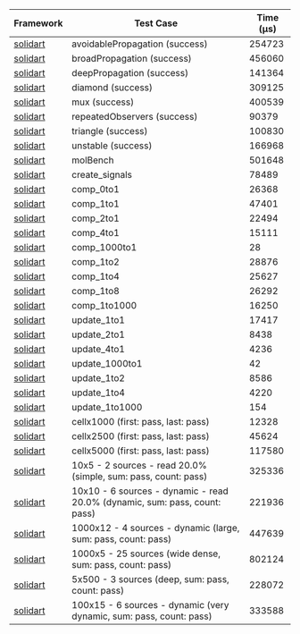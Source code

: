| Framework | Test Case | Time (μs) |
| --- | --- | --- |
| [solidart](https://github.com/nank1ro/solidart) | avoidablePropagation (success) | 254723 |
| [solidart](https://github.com/nank1ro/solidart) | broadPropagation (success) | 456060 |
| [solidart](https://github.com/nank1ro/solidart) | deepPropagation (success) | 141364 |
| [solidart](https://github.com/nank1ro/solidart) | diamond (success) | 309125 |
| [solidart](https://github.com/nank1ro/solidart) | mux (success) | 400539 |
| [solidart](https://github.com/nank1ro/solidart) | repeatedObservers (success) | 90379 |
| [solidart](https://github.com/nank1ro/solidart) | triangle (success) | 100830 |
| [solidart](https://github.com/nank1ro/solidart) | unstable (success) | 166968 |
| [solidart](https://github.com/nank1ro/solidart) | molBench | 501648 |
| [solidart](https://github.com/nank1ro/solidart) | create_signals | 78489 |
| [solidart](https://github.com/nank1ro/solidart) | comp_0to1 | 26368 |
| [solidart](https://github.com/nank1ro/solidart) | comp_1to1 | 47401 |
| [solidart](https://github.com/nank1ro/solidart) | comp_2to1 | 22494 |
| [solidart](https://github.com/nank1ro/solidart) | comp_4to1 | 15111 |
| [solidart](https://github.com/nank1ro/solidart) | comp_1000to1 | 28 |
| [solidart](https://github.com/nank1ro/solidart) | comp_1to2 | 28876 |
| [solidart](https://github.com/nank1ro/solidart) | comp_1to4 | 25627 |
| [solidart](https://github.com/nank1ro/solidart) | comp_1to8 | 26292 |
| [solidart](https://github.com/nank1ro/solidart) | comp_1to1000 | 16250 |
| [solidart](https://github.com/nank1ro/solidart) | update_1to1 | 17417 |
| [solidart](https://github.com/nank1ro/solidart) | update_2to1 | 8438 |
| [solidart](https://github.com/nank1ro/solidart) | update_4to1 | 4236 |
| [solidart](https://github.com/nank1ro/solidart) | update_1000to1 | 42 |
| [solidart](https://github.com/nank1ro/solidart) | update_1to2 | 8586 |
| [solidart](https://github.com/nank1ro/solidart) | update_1to4 | 4220 |
| [solidart](https://github.com/nank1ro/solidart) | update_1to1000 | 154 |
| [solidart](https://github.com/nank1ro/solidart) | cellx1000 (first: pass, last: pass) | 12328 |
| [solidart](https://github.com/nank1ro/solidart) | cellx2500 (first: pass, last: pass) | 45624 |
| [solidart](https://github.com/nank1ro/solidart) | cellx5000 (first: pass, last: pass) | 117580 |
| [solidart](https://github.com/nank1ro/solidart) | 10x5 - 2 sources - read 20.0% (simple, sum: pass, count: pass) | 325336 |
| [solidart](https://github.com/nank1ro/solidart) | 10x10 - 6 sources - dynamic - read 20.0% (dynamic, sum: pass, count: pass) | 221936 |
| [solidart](https://github.com/nank1ro/solidart) | 1000x12 - 4 sources - dynamic (large, sum: pass, count: pass) | 447639 |
| [solidart](https://github.com/nank1ro/solidart) | 1000x5 - 25 sources (wide dense, sum: pass, count: pass) | 802124 |
| [solidart](https://github.com/nank1ro/solidart) | 5x500 - 3 sources (deep, sum: pass, count: pass) | 228072 |
| [solidart](https://github.com/nank1ro/solidart) | 100x15 - 6 sources - dynamic (very dynamic, sum: pass, count: pass) | 333588 |

